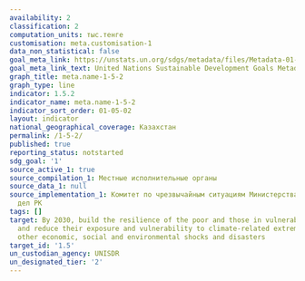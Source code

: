```yaml
---
availability: 2
classification: 2
computation_units: тыс.тенге
customisation: meta.customisation-1
data_non_statistical: false
goal_meta_link: https://unstats.un.org/sdgs/metadata/files/Metadata-01-05-02.pdf
goal_meta_link_text: United Nations Sustainable Development Goals Metadata (pdf 894kB)
graph_title: meta.name-1-5-2
graph_type: line
indicator: 1.5.2
indicator_name: meta.name-1-5-2
indicator_sort_order: 01-05-02
layout: indicator
national_geographical_coverage: Казахстан
permalink: /1-5-2/
published: true
reporting_status: notstarted
sdg_goal: '1'
source_active_1: true
source_compilation_1: Местные исполнительные органы
source_data_1: null
source_implementation_1: Комитет по чрезвычайным ситуациям Министерства внутренних
  дел РК
tags: []
target: By 2030, build the resilience of the poor and those in vulnerable situations
  and reduce their exposure and vulnerability to climate-related extreme events and
  other economic, social and environmental shocks and disasters
target_id: '1.5'
un_custodian_agency: UNISDR
un_designated_tier: '2'
---
```

